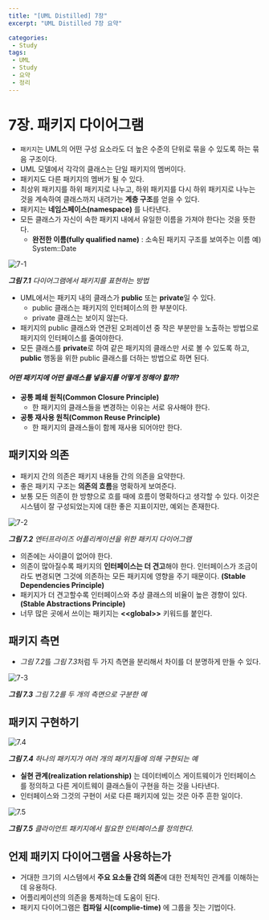 ```yaml
---
title: "[UML Distilled] 7장"
excerpt: "UML Distilled 7장 요약"

categories:
 - Study
tags:
 - UML
 - Study
 - 요약
 - 정리
---
```




# 7장. 패키지 다이어그램

* `패키지`는 UML의 어떤 구성 요소라도 더 높은 수준의 단위로 묶을 수 있도록 하는 묶음 구조이다.
* UML 모델에서 각각의 클래스는 단일 패키지의 멤버이다.
* 패키지도 다른 패키지의 멤버가 될 수 있다.
* 최상위 패키지를 하위 패키지로 나누고, 하위 패키지를 다시 하위 패키지로 나누는 것을 계속하여 클래스까지 내려가는 **계층 구조**를 얻을 수 있다.
* 패키지는 **네임스페이스(namespace)** 를 나타낸다.
* 모든 클래스가 자신이 속한 패키지 내에서 유일한 이름을 가져야 한다는 것을 뜻한다.
    * **완전한 이름(fully qualified name)** : 소속된 패키지 구조를 보여주는 이름 예) System::Date

![7-1](https://i.imgur.com/BMUA0RA.png)<br>

<i>**그림 7.1** 다이어그램에서 패키지를 표현하는 방법</i>

* UML에서는 패키지 내의 클래스가 **public** 또는 **private**일 수 있다.
    * public 클래스는 패키지의 인터페이스의 한 부분이다.
    * private 클래스는 보이지 않는다.
* 패키지의 public 클래스와 연관된 오퍼레이션 중 작은 부분만을 노출하는 방법으로 패키지의 인터페이스를 줄여야한다.
* 모든 클래스를 **private**로 하여 같은 패키지의 클래스만 서로 볼 수 있도록 하고, **public** 행동을 위한 public 클래스를 더하는 방법으로 하면 된다.

#### *어떤 패키지에 어떤 클래스를 넣을지를 어떻게 정해야 할까?*

* **공통 폐쇄 원칙(Common Closure Principle)**
    * 한 패키지의 클래스들을 변경하는 이유는 서로 유사해야 한다.
* **공통 재사용 원칙(Common Reuse Principle)**
    * 한 패키지의 클래스들이 함께 재사용 되어야만 한다.



## 패키지와 의존

* 패키지 간의 의존은 패키지 내용들 간의 의존을 요약한다.
* 좋은 패키지 구조는 **의존의 흐름**을 명확하게 보여준다.
* 보통 모든 의존이 한 방향으로 흐를 때에 흐름이 명확하다고 생각할 수 있다. 이것은 시스템이 잘 구성되었는지에 대한 좋은 지표이지만, 예외는 존재한다.

![7-2](https://i.imgur.com/s3Qe5qT.png)<br>

<i>**그림 7.2** 엔터프라이즈 어플리케이션을 위한 패키지 다이어그램</i>

* 의존에는 사이클이 없어야 한다.
* 의존이 많아질수록 패키지의 **인터페이스는 더 견고**해야 한다. 인터페이스가 조금이라도 변경되면 그것에 의존하는 모든 패키지에 영향을 주기 때문이다. **(Stable Dependencies Principle)**
* 패키지가 더 견고할수록 인터페이스와 추상 클래스의 비율이 높은 경향이 있다. **(Stable Abstractions Principle)**
* 너무 많은 곳에서 쓰이는 패키지는 **<\<global>>** 키워드를 붙인다.



## 패키지 측면

* *그림 7.2*를 *그림 7.3*처럼 두 가지 측면을 분리해서 차이를 더 분명하게 만들 수 있다.

![7-3](https://i.imgur.com/ZM4WuGN.png)<br>

<i>**그림 7.3** 그림 7.2를 두 개의 측면으로 구분한 예</i>



## 패키지 구현하기

![7.4](https://i.imgur.com/qXFsAdK.png)<br>

<i>**그림 7.4** 하나의 패키지가 여러 개의 패키지들에 의해 구현되는 예</i>

* **실현 관계(realization relationship)** 는 데이터베이스 게이트웨이가 인터페이스를 정의하고 다른 게이트웨이 클래스들이 구현을 하는 것을 나타낸다.
* 인터페이스와 그것의 구현이 서로 다른 패키지에 있는 것은 아주 흔한 일이다.

![7.5](https://i.imgur.com/kEBbFKU.png)<br>

<i>**그림 7.5** 클라이언트 패키지에서 필요한 인터페이스를 정의한다.</i>



## 언제 패키지 다이어그램을 사용하는가

* 거대한 크기의 시스템에서 **주요 요소들 간의 의존**에 대한 전체적인 관계를 이해하는데 유용하다.
* 어플리케이션의 의존을 통제하는데 도움이 된다.
* 패키지 다이어그램은 **컴파일 시(complie-time)** 에 그룹을 짓는 기법이다.